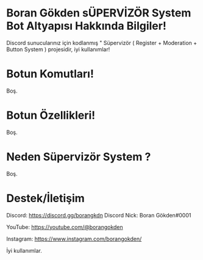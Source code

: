 # Boran Gökden sÜPERVİZÖR System Bot Altyapısı Hakkında Bilgiler!

Discord sunucularınız için kodlanmış " Süpervizör ( Register + Moderation + Button System ) projesidir, iyi kullanımlar!

# Botun Komutları!

Boş.

# Botun Özellikleri!

Boş.

# Neden Süpervizör System ?

Boş.

# Destek/İletişim
Discord: https://discord.gg/borangkdn 
Discord Nick: Boran Gökden#0001

YouTube: https://youtube.com/@borangokden

Instagram: https://www.instagram.com/borangokden/

İyi kullanımlar.
